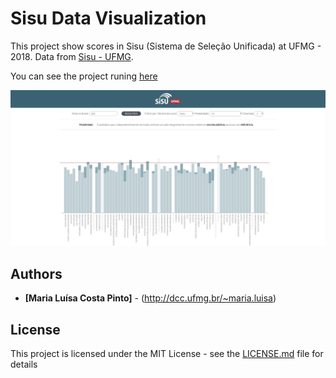 # Sisu Data Visualization

This project show scores in Sisu (Sistema de Seleção Unificada) at UFMG - 2018. Data from [Sisu -  UFMG](https://www.ufmg.br/sisu/). 

You can see the project runing [here](https://homepages.dcc.ufmg.br/~maria.luisa/vis/sisu/)

![alt See a printscreen of a project](sisu_image.png)

## Authors

* **[Maria Luísa Costa Pinto]** - (http://dcc.ufmg.br/~maria.luisa)

## License

This project is licensed under the MIT License - see the [LICENSE.md](LICENSE.md) file for details
